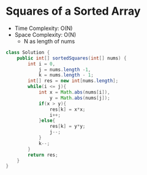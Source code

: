 # Squares of a Sorted Array

- Time Complexity: O(N)
- Space Complexity: O(N)
  - N as length of nums

```java
class Solution {
    public int[] sortedSquares(int[] nums) {
        int i = 0,
            j = nums.length -1,
            k = nums.length - 1;
        int[] res = new int[nums.length];
        while(i <= j){
            int x = Math.abs(nums[i]),
                y = Math.abs(nums[j]);
            if(x > y){
                res[k] = x*x;
                i++;
            }else{
                res[k] = y*y;
                j--;
            }
            k--;
        }
        return res;
    }
}
```

